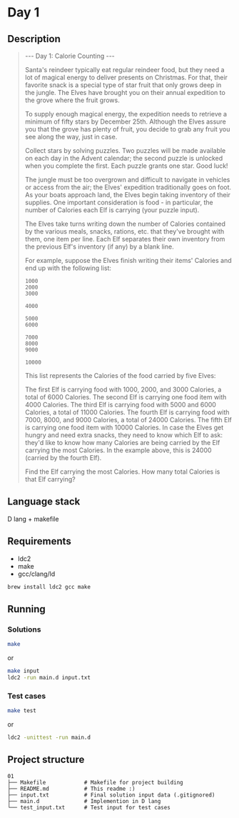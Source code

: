 # Day 1

## Description

> --- Day 1: Calorie Counting ---
>
> Santa's reindeer typically eat regular reindeer food, but they need a lot of magical energy to deliver presents on Christmas. For that, their favorite snack is a special type of star fruit that only grows deep in the jungle. The Elves have brought you on their annual expedition to the grove where the fruit grows.
>
> To supply enough magical energy, the expedition needs to retrieve a minimum of fifty stars by December 25th. Although the Elves assure you that the grove has plenty of fruit, you decide to grab any fruit you see along the way, just in case.
>
> Collect stars by solving puzzles. Two puzzles will be made available on each day in the Advent calendar; the second puzzle is unlocked when you complete the first. Each puzzle grants one star. Good luck!
>
> The jungle must be too overgrown and difficult to navigate in vehicles or access from the air; the Elves' expedition traditionally goes on foot. As your boats approach land, the Elves begin taking inventory of their supplies. One important consideration is food - in particular, the number of Calories each Elf is carrying (your puzzle input).
>
> The Elves take turns writing down the number of Calories contained by the various meals, snacks, rations, etc. that they've brought with them, one item per line. Each Elf separates their own inventory from the previous Elf's inventory (if any) by a blank line.
>
> For example, suppose the Elves finish writing their items' Calories and end up with the following list:
>
> ```
> 1000
> 2000
> 3000
>
> 4000
>
> 5000
> 6000
>
> 7000
> 8000
> 9000
>
> 10000
> ```
>
> This list represents the Calories of the food carried by five Elves:
>
> The first Elf is carrying food with 1000, 2000, and 3000 Calories, a total of 6000 Calories.
> The second Elf is carrying one food item with 4000 Calories.
> The third Elf is carrying food with 5000 and 6000 Calories, a total of 11000 Calories.
> The fourth Elf is carrying food with 7000, 8000, and 9000 Calories, a total of 24000 Calories.
> The fifth Elf is carrying one food item with 10000 Calories.
> In case the Elves get hungry and need extra snacks, they need to know which Elf to ask: they'd like to know how many Calories are being carried by the Elf carrying the most Calories. In the example above, this is 24000 (carried by the fourth Elf).
>
> Find the Elf carrying the most Calories. How many total Calories is that Elf carrying?
>

## Language stack

D lang + makefile

## Requirements

- ldc2
- make
- gcc/clang/ld

```sh
brew install ldc2 gcc make
```

## Running

### Solutions

```sh
make
```

or

```sh
make input
ldc2 -run main.d input.txt
```
### Test cases

```sh
make test
```

or

```sh
ldc2 -unittest -run main.d
```

## Project structure

```
01
├── Makefile            # Makefile for project building
├── README.md           # This readme :)
├── input.txt           # Final solution input data (.gitignored)
├── main.d              # Implemention in D lang
└── test_input.txt      # Test input for test cases
```
